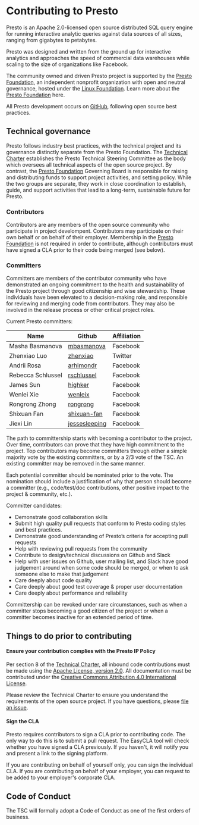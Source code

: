 # Contributing to Presto

Presto is an Apache 2.0-licensed open source distributed SQL query engine for running interactive analytic queries against data sources of all sizes, ranging from gigabytes to petabytes.

Presto was designed and written from the ground up for interactive analytics and approaches the speed of commercial data warehouses while scaling to the size of organizations like Facebook.

The community owned and driven Presto project is supported by the [Presto Foundation](https://prestodb.io), an independent nonprofit organization with open and neutral governance, hosted under the [Linux Foundation](https://linuxfoundation.org). Learn more about the [Presto Foundation](https://prestodb.io) here.

All Presto development occurs on [GitHub](https://github.com/prestodb), following open source best practices.

## Technical governance

Presto follows industry best practices, with the technical project and its governance distinctly separate from the Presto Foundation. The [Technical Charter](https://github.com/prestodb/tsc/blob/master/CHARTER.md) establishes the Presto Technical Steering Committee as the body which oversees all technical aspects of the open source project. By contrast, the [Presto Foundation](https://prestodb.io) Governing Board is responsible for raising and distributing funds to support project activities, and setting policy. While the two groups are separate, they work in close coordination to establish, guide, and support activities that lead to a long-term, sustainable future for Presto.

### Contributors

Contributors are any members of the open source community who participate in project develompent. Contributors may participate on their own behalf or on behalf of their employer. Membership in the [Presto Foundation](https://prestodb.io) is not required in order to contribute, although contributors must have signed a CLA prior to their code being merged (see below).

### Committers

Committers are members of the contributor community who have demonstrated an ongoing commitment to the health and sustainability of the Presto project through good citizenship and wise stewardship. These individuals have been elevated to a decision-making role, and responsible for reviewing and merging code from contributors. They may also be involved in the release process or other critical project roles.

Current Presto committers:

| Name              | Github                                            | Affiliation |
| ----------------- | ------------------------------------------------- | ------------|
| Masha Basmanova   |[mbasmanova](https://github.com/mbasmanova)        | Facebook    |
| Zhenxiao Luo      |[zhenxiao](https://github.com/zhenxiao)            | Twitter     |
| Andrii Rosa       |[arhimondr](https://github.com/arhimondr)          | Facebook    |
| Rebecca Schlussel |[rschlussel](https://.github.com/rschlussel)       | Facebook    |
| James Sun         |[highker](https://github.com/highker)              | Facebook    |
| Wenlei Xie        |[wenleix](https://github.com/wenleix)              | Facebook    |
| Rongrong Zhong    |[rongrong](https://github.com/rongrong)            | Facebook    |
| Shixuan Fan       |[shixuan-fan](https://github.com/shixuan-fan)      | Facebook    |
| Jiexi Lin         |[jessesleeping](https://github.com/jessesleeping)  | Facebook    |

The path to committership starts with becoming a contributor to the project. Over time, contributors can prove that they have high commitment to the project.  Top contributors may become committers through either a simple majority vote by the existing committers, or by a 2/3 vote of the TSC.  An existing committer may be removed in the same manner.

Each potential committer should be nominated prior to the vote.  The nomination should include a justification of why that person should become a committer (e.g., code/test/doc contributions, other positive impact to the project & community, etc.).

Committer candidates:

* Demonstrate good collaboration skills
* Submit high quality pull requests that conform to Presto coding styles and best practices.
* Demonstrate good understanding of Presto’s criteria for accepting pull requests
* Help with reviewing pull requests from the community
* Contribute to design/technical discussions on Github and Slack
* Help with user issues on Github, user mailing list, and Slack
have good judgement around when some code should be merged, or when to ask someone else to make that judgement
* Care deeply about code quality
* Care deeply about good test coverage & proper user documentation
* Care deeply about performance and reliability

Committership can be revoked under rare circumstances, such as when a committer stops becoming a good citizen of the project or when a committer becomes inactive for an extended period of time.

## Things to do prior to contributing

#### Ensure your contribution complies with the Presto IP Policy

Per section 8 of the [Technical Charter](https://github.com/prestodb/tsc/blob/master/CHARTER.md), all inbound code contributions must be made using the [Apache License, version 2.0](https://www.apache.org/licenses/LICENSE-2.0). All documentation must be contributed under the [Creative Commons Attribution 4.0 International License](https://creativecommons.org/licenses/by/4.0/).

Please review the Technical Charter to ensure you understand the requirements of the open source project. If you have questions, please [file an issue](https://github.com/prestodb/tsc/issues).

#### Sign the CLA

Presto requires contributors to sign a CLA prior to contributing code. The only way to do this is to submit a pull request. The EasyCLA tool will check whether you have signed a CLA previously. If you haven't, it will notify you and present a link to the signing platform.

If you are contributing on behalf of yourself only, you can sign the individual CLA. If you are contributing on behalf of your employer, you can request to be added to your employer's corporate CLA.

## Code of Conduct

The TSC will formally adopt a Code of Conduct as one of the first orders of business.

